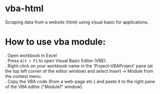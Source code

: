 # vba-html

Scraping data from a website (html) using visual basic for applications.

# How to use vba module:

. Open workbook in Excel <br>
. Press `Alt + F1` to open Visual Basic Editor (VBE). <br>
. Right-click on your workbook name in the 'Project-VBAProject' pane (at the top left corner of the editor window) 
  and select Insert -> Module from the context menu. <br>
. Copy the VBA code (from a web-page etc.) and paste it to the right pane of the VBA editor ("Module1" window). <br>

